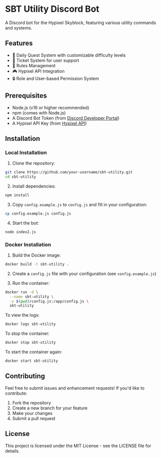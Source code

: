 # SBT Utility Discord Bot

A Discord bot for the Hypixel Skyblock, featuring various utility commands and systems.

## Features

- 🎯 Daily Quest System with customizable difficulty levels
- 🎫 Ticket System for user support
- 📜 Rules Management
- 🎮 Hypixel API Integration
- 🔒 Role and User-based Permission System

## Prerequisites

- Node.js (v16 or higher recommended)
- npm (comes with Node.js)
- A Discord Bot Token (from [Discord Developer Portal](https://discord.com/developers/applications))
- A Hypixel API Key (from [Hypixel API](https://api.hypixel.net/))

## Installation

### Local Installation

1. Clone the repository:
```bash
git clone https://github.com/your-username/sbt-utility.git
cd sbt-utility
```

2. Install dependencies:
```bash
npm install
```

3. Copy `config.example.js` to `config.js` and fill in your configuration:
```bash
cp config.example.js config.js
```

4. Start the bot:
```bash
node index2.js
```

### Docker Installation

1. Build the Docker image:
```bash
docker build -t sbt-utility .
```

2. Create a `config.js` file with your configuration (see `config.example.js`)

3. Run the container:
```bash
docker run -d \
  --name sbt-utility \
  -v $(pwd)/config.js:/app/config.js \
  sbt-utility
```

To view the logs:
```bash
docker logs sbt-utility
```

To stop the container:
```bash
docker stop sbt-utility
```

To start the container again:
```bash
docker start sbt-utility
```

## Contributing

Feel free to submit issues and enhancement requests! If you'd like to contribute:

1. Fork the repository
2. Create a new branch for your feature
3. Make your changes
4. Submit a pull request

## License

This project is licensed under the MIT License - see the LICENSE file for details. 